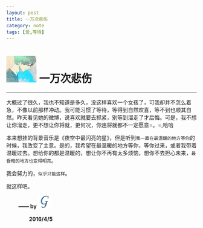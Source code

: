 ```yaml
---
layout: post
title: 一万次悲伤
category: note
tags: [爱,等待]
---
```


# <img src="../../img/iconimg/maybe.jpg" width="80" height="70"/> 一万次悲伤
***
大概过了很久，我也不知道是多久，没这样喜欢一个女孩了，可我却并不怎么着急，不像以前那样冲动。我可能习惯了等待，等得到自然欢喜，等不到也顺其自然。昨天看见她的微博，说喜欢就要去抓紧，别等到溜走了才后悔。可是，我不想让你溜走，更不想让你将就，更何况，你连将就都不一定愿意=。=,哈哈

本来想挂的背景音乐是《夜空中最闪亮的星》，但是听到`我一直在最温暖的地方等你`的时候，我改变了主意。是的，我希望在最温暖的地方等你，等你过来，或者我带着温暖过去。想给你的都是温暖的，想让你不再有太多烦恼，想你不去担心未来，`最昏暗的地方也变得明亮`。

我会努力的，`似乎只能这样`。

就这样吧。

　　    **—— by** <a href="http://weibo.com/5361280715/profile?rightmod=1&wvr=6&mod=personinfo" color="white" title="我的微博">
                                <img src="../../img/iconimg/logo.png" width="35" height="35"/>
                                </a>

　　　　 **2016/4/5**

[*Markdown*]: http://sspai.com/25137 "Markdown地址"
[*BLog*]: http://macdfree.github.io/ "BLog地址"
[*webstorm*]: http://www.jetbrains.com/webstorm/ "webstorm下载地址"
[*AngularJS*]: http://docs.angularjs.cn/api "AngularJS文档地址"
[*bootstrap*]: http://www.bootcss.com/ "bootstrap中文API"


